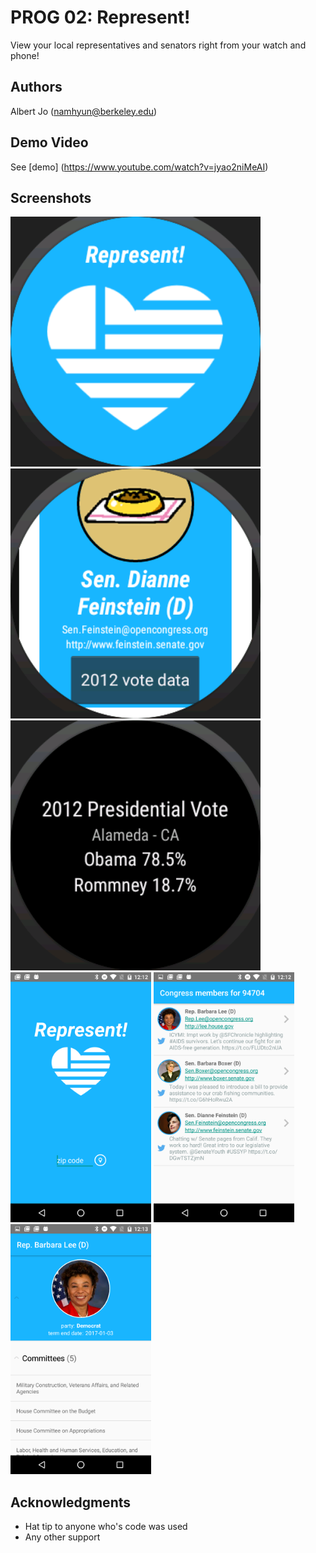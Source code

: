 # PROG 02: Represent!

View your local representatives and senators right from your watch and phone!

## Authors

Albert Jo ([namhyun@berkeley.edu](mailto:namhyun@berkeley.edu))

## Demo Video

See [demo] (https://www.youtube.com/watch?v=jyao2niMeAI)

## Screenshots

<img src="screenshots/face1.png" height="400" alt="Screenshot"/>
<img src="screenshots/face2.png" height="400" alt="Screenshot"/>
<img src="screenshots/face3.png" height="400" alt="Screenshot"/>

<img src="screenshots/phone1.png" height="400" alt="Screenshot"/>
<img src="screenshots/phone2.png" height="400" alt="Screenshot"/>
<img src="screenshots/phone3.png" height="400" alt="Screenshot"/>

## Acknowledgments

* Hat tip to anyone who's code was used
* Any other support

